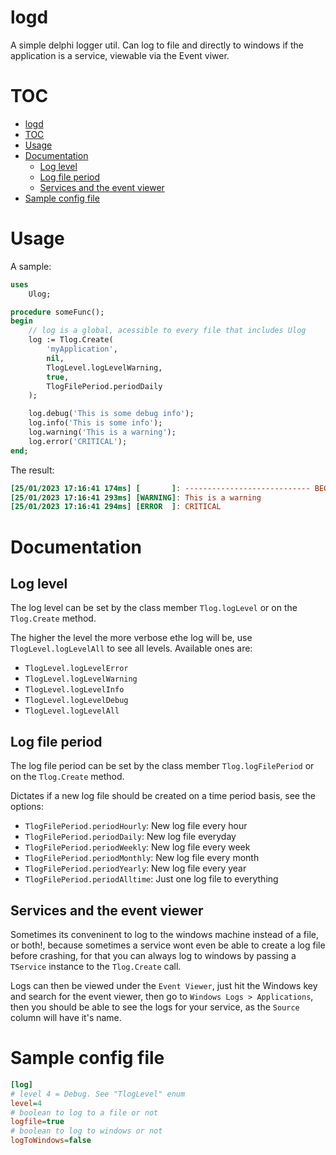 # logd

A simple delphi logger util. Can log to file and directly to windows if the application is a service, viewable via the Event viwer.

# TOC
- [logd](#logd)
- [TOC](#toc)
- [Usage](#usage)
- [Documentation](#documentation)
  - [Log level](#log-level)
  - [Log file period](#log-file-period)
  - [Services and the event viewer](#services-and-the-event-viewer)
- [Sample config file](#sample-config-file)

# Usage

A sample:

```pascal
uses 
    Ulog;

procedure someFunc();
begin
    // log is a global, acessible to every file that includes Ulog
    log := Tlog.Create(
        'myApplication',
        nil,
        TlogLevel.logLevelWarning,
        true,
        TlogFilePeriod.periodDaily
    );

    log.debug('This is some debug info');
    log.info('This is some info');
    log.warning('This is a warning');
    log.error('CRITICAL');
end;
```

The result:
```ini
[25/01/2023 17:16:41 174ms] [       ]: ---------------------------- BEGIN LOG ----------------------------
[25/01/2023 17:16:41 293ms] [WARNING]: This is a warning
[25/01/2023 17:16:41 294ms] [ERROR  ]: CRITICAL
```

# Documentation

## Log level

The log level can be set by the class member `Tlog.logLevel` or on the `Tlog.Create` method.

The higher the level the more verbose ethe log will be, use `TlogLevel.logLevelAll` to see all levels. Available ones are:

* `TlogLevel.logLevelError`
* `TlogLevel.logLevelWarning`
* `TlogLevel.logLevelInfo`
* `TlogLevel.logLevelDebug`
* `TlogLevel.logLevelAll`

## Log file period

The log file period can be set by the class member `Tlog.logFilePeriod` or on the `Tlog.Create` method.

Dictates if a new log file should be created on a time period basis, see the options:

* `TlogFilePeriod.periodHourly`: New log file every hour
* `TlogFilePeriod.periodDaily`: New log file everyday
* `TlogFilePeriod.periodWeekly`: New log file every week
* `TlogFilePeriod.periodMonthly`: New log file every month
* `TlogFilePeriod.periodYearly`: New log file every year
* `TlogFilePeriod.periodAlltime`: Just one log file to everything


## Services and the event viewer

Sometimes its conveninent to log to the windows machine instead of a file, or both!, because sometimes a service wont even be able to create a log file before crashing, for that you can always log to windows by passing a `TService` instance to the `Tlog.Create` call.

Logs can then be viewed under the `Event Viewer`, just hit the Windows key and search for the event viewer, then go to `Windows Logs > Applications`, then you should be able to see the logs for your service, as the `Source` column will have it's name.

# Sample config file

```ini
[log]
# level 4 = Debug. See "TlogLevel" enum
level=4
# boolean to log to a file or not
logfile=true
# boolean to log to windows or not
logToWindows=false
```